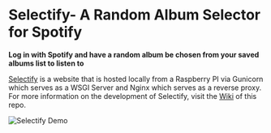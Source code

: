 # Selectify- A Random Album Selector for Spotify

**Log in with Spotify and have a random album be chosen from your saved albums list to listen to**

[Selectify](albumselector.com) is a website that is hosted locally from a Raspberry PI via Gunicorn which serves as a WSGI Server and Nginx which serves as a reverse proxy. For more information on the development of Selectify, visit the [Wiki](https://github.com/ataschuk/selectify/wiki) of this repo. 

![Selectify Demo](https://github.com/ataschuk/selectify/assets/120518938/2f6190b4-eacb-4c83-b850-c9c388457c46)
